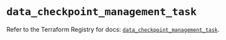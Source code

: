 # `data_checkpoint_management_task`

Refer to the Terraform Registry for docs: [`data_checkpoint_management_task`](https://registry.terraform.io/providers/checkpointsw/checkpoint/2.11.0/docs/data-sources/management_task).
